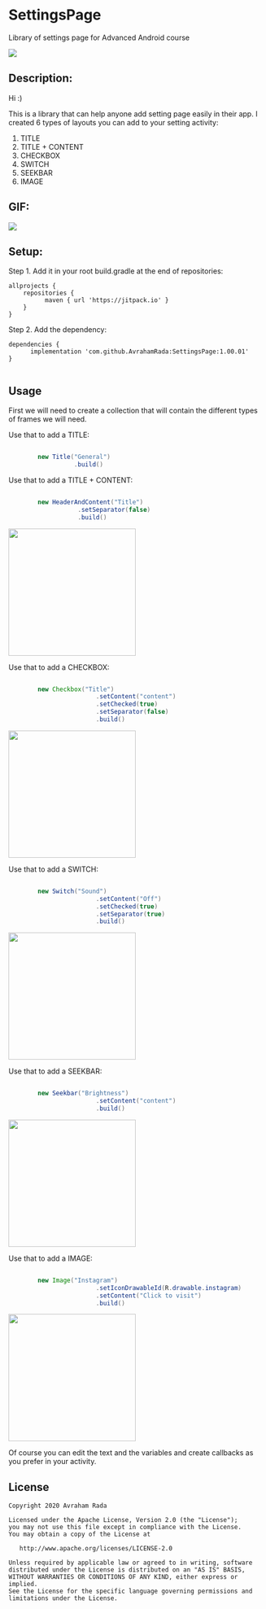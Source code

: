 # SettingsPage
Library of settings page for Advanced Android course

[![](https://jitpack.io/v/AvrahamRada/SettingsPage.svg)](https://jitpack.io/#AvrahamRada/SettingsPage)

## Description:
Hi :)

This is a library that can help anyone add setting page easily in their app.
I created 6 types of layouts you can add to your setting activity:

1. TITLE
2. TITLE + CONTENT
3. CHECKBOX
4. SWITCH
5. SEEKBAR
6. IMAGE

## GIF:

![](assets/settings.gif) 

## Setup:
Step 1. Add it in your root build.gradle at the end of repositories:
```
allprojects {
    repositories {
          maven { url 'https://jitpack.io' }
    }
}
```

Step 2. Add the dependency:

```
dependencies {
      implementation 'com.github.AvrahamRada:SettingsPage:1.00.01'
}


```
## Usage

First we will need to create a collection that will contain the different types of frames we will need.

Use that to add a TITLE:
```java                    

        new Title("General")
                  .build()

```

Use that to add a TITLE + CONTENT:
```java                    

        new HeaderAndContent("Title")
                   .setSeparator(false)
                   .build()

```

<img src="images/setting06.png" width=250>

Use that to add a CHECKBOX:
```java                    

        new Checkbox("Title")
                        .setContent("content")
                        .setChecked(true)
                        .setSeparator(false)
                        .build()

```

<img src="images/setting02.png" width=250>


Use that to add a SWITCH:
```java                    

        new Switch("Sound")
                        .setContent("Off")
                        .setChecked(true)
                        .setSeparator(true)
                        .build()

```

<img src="images/setting03.png" width=250>


Use that to add a SEEKBAR:
```java                    

        new Seekbar("Brightness")
                        .setContent("content")
                        .build()

```

<img src="images/setting05.png" width=250>


Use that to add a IMAGE:
```java                    

        new Image("Instagram")
                        .setIconDrawableId(R.drawable.instagram)
                        .setContent("Click to visit")
                        .build()

```

<img src="images/setting04.png" width=250>


Of course you can edit the text and the variables and create callbacks as you prefer in your activity.

          
## License

    Copyright 2020 Avraham Rada

    Licensed under the Apache License, Version 2.0 (the "License");
    you may not use this file except in compliance with the License.
    You may obtain a copy of the License at

       http://www.apache.org/licenses/LICENSE-2.0

    Unless required by applicable law or agreed to in writing, software
    distributed under the License is distributed on an "AS IS" BASIS,
    WITHOUT WARRANTIES OR CONDITIONS OF ANY KIND, either express or implied.
    See the License for the specific language governing permissions and
    limitations under the License.
